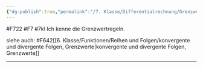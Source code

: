 ```yaml
---
{"dg-publish":true,"permalink":"/7. Klasse/Differentialrechnung/Grenzwertregeln/"}
---
```


#F722 #F7 #7kl
Ich kenne die Grenzwertregeln.

siehe auch:
#F642[[6. Klasse/Funktionen/Reihen und Folgen/konvergente und divergente Folgen, Grenzwerte\|konvergente und divergente Folgen, Grenzwerte]]
___
